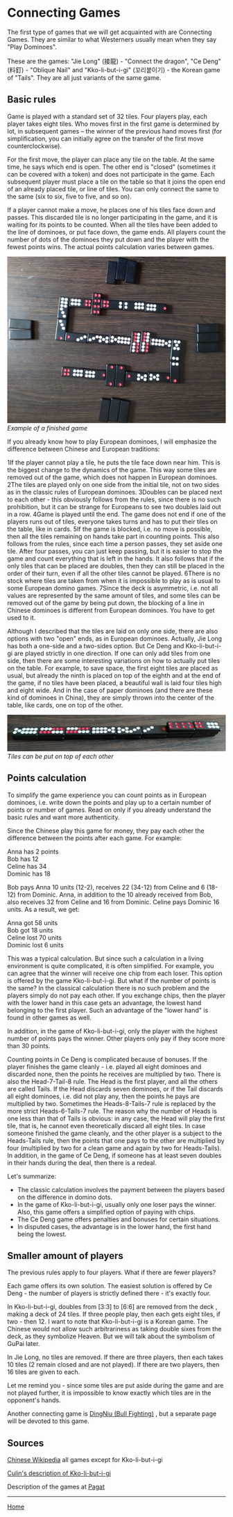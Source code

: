 # Connecting Games

The first type of games that we will get acquainted with are Connecting Games. They are similar to what Westerners usually mean when they say "Play Dominoes". 

These are the games: "Jie Long" (接龍) - "Connect the dragon", "Ce Deng" (料釘) - "Oblique Nail" and "Kko-li-but-i-gi" (꼬리붙이기) - the Korean game of "Tails". They are all just variants of the same game. 

## Basic rules 

Game is played with a standard set of 32 tiles. Four players play, each player takes eight tiles. Who moves first in the first game is determined by lot, in subsequent games – the winner of the previous hand moves first (for simplification, you can initially agree on the transfer of the first move counterclockwise). 

For the first move, the player can place any tile on the table. At the same time, he says which end is open. The other end is "closed" (sometimes it can be covered with a token) and does not participate in the game. Each subsequent player must place a tile on the table so that it joins the open end of an already placed tile, or line of tiles. You can only connect the same to the same (six to six, five to five, and so on). 

If a player cannot make a move, he places one of his tiles face down and passes. This discarded tile is no longer participating in the game, and it is waiting for its points to be counted. When all the tiles have been added to the line of dominoes, or put face down, the game ends. All players count the number of dots of the dominoes they put down and the player with the fewest points wins. The actual points calculation varies between games. 

![](/docs/assets/images/gupai/dragon-example.jpg)  
_Example of a finished game_

If you already know how to play European dominoes, I will emphasize the difference between Chinese and European traditions: 

 1If the player cannot play a tile, he puts the tile face down near him. This is the biggest change to the dynamics of the game. This way some tiles are removed out of the game, which does not happen in European dominoes.
 2The tiles are played only on one side from the initial tile, not on two sides as in the classic rules of European dominoes.
 3Doubles can be placed next to each other - this obviously follows from the rules, since there is no such prohibition, but it can be strange for Europeans to see two doubles laid out in a row.
 4Game is played until the end. The game does not end if one of the players runs out of tiles, everyone takes turns and has to put their tiles on the table, like in cards.
 5If the game is blocked, i.e. no move is possible, then all the tiles remaining on hands take part in counting points. This also follows from the rules, since each time a person passes, they set aside one tile. After four passes, you can just keep passing, but it is easier to stop the game and count everything that is left in the hands. It also follows that if the only tiles that can be placed are doubles, then they can still be placed in the order of their turn, even if all the other tiles cannot be played.
 6There is no stock where tiles are taken from when it is impossible to play as is usual to some European domino games.
 7Since the deck is asymmetric, i.e. not all values are represented by the same amount of tiles, and some tiles can be removed out of the game by being put down, the blocking of a line in Chinese dominoes is different from European dominoes. You have to get used to it.

Although I described that the tiles are laid on only one side, there are also options with two "open" ends, as in European dominoes. Actually, Jie Long has both a one-side and a two-sides option. But Ce Deng and Kko-li-but-i-gi are played strictly in one direction. If one can only add tiles from one side, then there are some interesting variations on how to actually put tiles on the table. For example, to save space, the first eight tiles are placed as usual, but already the ninth is placed on top of the eighth and at the end of the game, if no tiles have been placed, a beautiful wall is laid four tiles high and eight wide. And in the case of paper dominoes (and there are these kind of dominoes in China), they are simply thrown into the center of the table, like cards, one on top of the other. 

![](/docs/assets/images/gupai/stacks-ce-deng.jpg)  
_Tiles can be put on top of each other_

## Points calculation 

To simplify the game experience you can count points as in European dominoes, i.e. write down the points and play up to a certain number of points or number of games. Read on only if you already understand the basic rules and want more authenticity. 

Since the Chinese play this game for money, they pay each other the difference between the points after each game. For example: 

Anna has 2 points   
Bob has 12   
Celine has 34   
Dominic has 18 

Bob pays Anna 10 units (12-2), receives 22 (34-12) from Celine and 6 (18-12) from Dominic. Anna, in addition to the 10 already received from Bob, also receives 32 from Celine and 16 from Dominic. Celine pays Dominic 16 units. As a result, we get: 

Anna got 58 units   
Bob got 18 units   
Celine lost 70 units   
Dominic lost 6 units 

This was a typical calculation. But since such a calculation in a living environment is quite complicated, it is often simplified. For example, you can agree that the winner will receive one chip from each loser. This option is offered by the game Kko-li-but-i-gi. But what if the number of points is the same? In the classical calculation there is no such problem and the players simply do not pay each other. If you exchange chips, then the player with the lower hand in this case gets an advantage, the lowest hand belonging to the first player. Such an advantage of the "lower hand" is found in other games as well. 

In addition, in the game of Kko-li-but-i-gi, only the player with the highest number of points pays the winner. Other players only pay if they score more than 30 points. 

Counting points in Ce Deng is complicated because of bonuses. If the player finishes the game cleanly - i.e. played all eight dominoes and discarded none, then the points he receives are multiplied by two. There is also the Head-7-Tail-8 rule. The Head is the first player, and all the others are called Tails. If the Head discards seven dominoes, or if the Tail discards all eight dominoes, i.e. did not play any, then the points he pays are multiplied by two. Sometimes the Heads-8-Tails-7 rule is replaced by the more strict Heads-6-Tails-7 rule. The reason why the number of Heads is one less than that of Tails is obvious: in any case, the Head will play the first tile, that is, he cannot even theoretically discard all eight tiles. In case someone finished the game cleanly, and the other player is a subject to the Heads-Tails rule, then the points that one pays to the other are multiplied by four (multiplied by two for a clean game and again by two for Heads-Tails). In addition, in the game of Ce Deng, if someone has at least seven doubles in their hands during the deal, then there is a redeal. 

Let's summarize: 

 - The classic calculation involves the payment between the players based on the difference in domino dots.
 - In the game of Kko-li-but-i-gi, usually only one loser pays the winner. Also, this game offers a simplified option of paying with chips.
 - The Ce Deng game offers penalties and bonuses for certain situations.
 - In disputed cases, the advantage is in the lower hand, the first hand being the lowest.

## Smaller amount of players 

The previous rules apply to four players. What if there are fewer players? 

Each game offers its own solution. The easiest solution is offered by Ce Deng - the number of players is strictly defined there - it's exactly four. 

In Kko-li-but-i-gi, doubles from [3:3] to [6:6] are removed from the deck , making a deck of 24 tiles. If three people play, then each gets eight tiles, if two - then 12. I want to note that Kko-li-but-i-gi is a Korean game. The Chinese would not allow such arbitrariness as taking double sixes from the deck, as they symbolize Heaven. But we will talk about the symbolism of GuPai later. 

In Jie Long, no tiles are removed. If there are three players, then each takes 10 tiles (2 remain closed and are not played). If there are two players, then 16 tiles are given to each. 

Let me remind you - since some tiles are put aside during the game and are not played further, it is impossible to know exactly which tiles are in the opponent's hands. 

Another connecting game is [DingNiu (Bull Fighting)](/gupai/connecting-games/ding-niu.html) , but a separate page will be devoted to this game. 

## Sources 

[Chinese Wikipedia](https://zh.wikipedia.org/wiki/%E6%8E%A5%E9%BE%8D_(%E4%B8%AD%E5%9C%8B%E9%AA%A8%E7%89%8C)) all games except for Kko-li-but-i-gi 

[Culin's description of Kko-li-but-i-gi](https://healthy.uwaterloo.ca/museum/Archives/Culin/Dice1893/kkoripouttchiki.html) 

Description of the games at [Pagat](https://www.pagat.com/domino/arm/tsairdeng.html) 

---  

[Home](/gupai/index.html)
